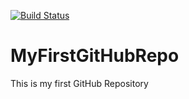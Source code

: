 [![Build Status](https://dev.azure.com/MaheshDhuri/MyFirstDevOpsProject/_apis/build/status/maheshdhuri1410.MyFirstGitHubRepo)](https://dev.azure.com/MaheshDhuri/MyFirstDevOpsProject/_build/latest?definitionId=1)
# MyFirstGitHubRepo
This is my first GitHub Repository
